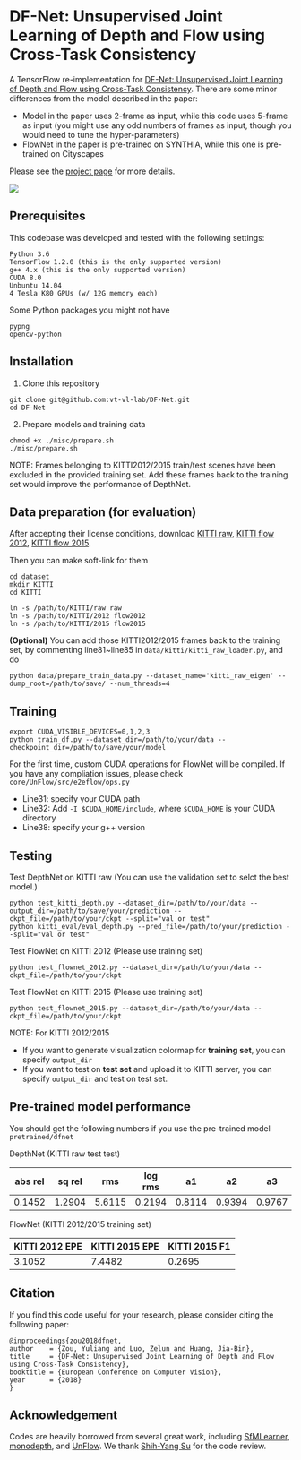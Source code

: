 # DF-Net: Unsupervised Joint Learning of Depth and Flow using Cross-Task Consistency

A TensorFlow re-implementation for [DF-Net: Unsupervised Joint Learning of Depth and Flow using Cross-Task Consistency](https://arxiv.org/abs/1809.01649). There are some minor differences from the model described in the paper:

- Model in the paper uses 2-frame as input, while this code uses 5-frame as input (you might use any odd numbers of frames as input, though you would need to tune the hyper-parameters)
- FlowNet in the paper is pre-trained on SYNTHIA, while this one is pre-trained on Cityscapes

Please see the [project page](http://yuliang.vision/DF-Net/) for more details. 

<img src="misc/zou2018dfnet.gif">


## Prerequisites
This codebase was developed and tested with the following settings:
```
Python 3.6
TensorFlow 1.2.0 (this is the only supported version)
g++ 4.x (this is the only supported version)
CUDA 8.0
Unbuntu 14.04
4 Tesla K80 GPUs (w/ 12G memory each)
```

Some Python packages you might not have
```
pypng
opencv-python
```

## Installation
1. Clone this repository
```Shell
git clone git@github.com:vt-vl-lab/DF-Net.git
cd DF-Net
```

2. Prepare models and training data
```Shell
chmod +x ./misc/prepare.sh
./misc/prepare.sh
```
NOTE: Frames belonging to KITTI2012/2015 train/test scenes have been excluded in the provided training set. Add these frames back to the training set would improve the performance of DepthNet.

## Data preparation (for evaluation)
After accepting their license conditions, download [KITTI raw](http://www.cvlibs.net/datasets/kitti/raw_data.php), [KITTI flow 2012](http://www.cvlibs.net/datasets/kitti/eval_stereo_flow.php?benchmark=flow), [KITTI flow 2015](http://www.cvlibs.net/datasets/kitti/eval_scene_flow.php?benchmark=flow).

Then you can make soft-link for them
```Shell
cd dataset
mkdir KITTI
cd KITTI

ln -s /path/to/KITTI/raw raw
ln -s /path/to/KITTI/2012 flow2012
ln -s /path/to/KITTI/2015 flow2015
```

**(Optional)** You can add those KITTI2012/2015 frames back to the training set, by commenting line81~line85 in `data/kitti/kitti_raw_loader.py`, and do
```
python data/prepare_train_data.py --dataset_name='kitti_raw_eigen' --dump_root=/path/to/save/ --num_threads=4
```

## Training
```
export CUDA_VISIBLE_DEVICES=0,1,2,3
python train_df.py --dataset_dir=/path/to/your/data --checkpoint_dir=/path/to/save/your/model
```

For the first time, custom CUDA operations for FlowNet will be compiled. If you have any compliation issues, please check `core/UnFlow/src/e2eflow/ops.py` 
- Line31: specify your CUDA path
- Line32: Add `-I $CUDA_HOME/include`, where `$CUDA_HOME` is your CUDA directory
- Line38: specify your g++ version

## Testing
Test DepthNet on KITTI raw (You can use the validation set to selct the best model.)
```
python test_kitti_depth.py --dataset_dir=/path/to/your/data --output_dir=/path/to/save/your/prediction --ckpt_file=/path/to/your/ckpt --split="val or test"
python kitti_eval/eval_depth.py --pred_file=/path/to/your/prediction --split="val or test"
```

Test FlowNet on KITTI 2012 (Please use training set)
```
python test_flownet_2012.py --dataset_dir=/path/to/your/data --ckpt_file=/path/to/your/ckpt
```

Test FlowNet on KITTI 2015 (Please use training set)
```
python test_flownet_2015.py --dataset_dir=/path/to/your/data --ckpt_file=/path/to/your/ckpt
```

NOTE: For KITTI 2012/2015
- If you want to generate visualization colormap for **training set**, you can specify `output_dir`
- If you want to test on **test set** and upload it to KITTI server, you can specify `output_dir` and test on test set.

## Pre-trained model performance
You should get the following numbers if you use the pre-trained model `pretrained/dfnet`


DepthNet (KITTI raw test test)

abs rel | sq rel | rms | log rms | a1 | a2 | a3 |
---------------|------------|------------|------------|------------|------------|------------|
0.1452 | 1.2904 | 5.6115 | 0.2194 | 0.8114 | 0.9394 | 0.9767 |


FlowNet (KITTI 2012/2015 training set)

KITTI 2012 EPE | KITTI 2015 EPE | KITTI 2015 F1 | 
---------------|----------------|---------------|
3.1052 | 7.4482 | 0.2695 |


## Citation
If you find this code useful for your research, please consider citing the following paper:

    @inproceedings{zou2018dfnet,
    author    = {Zou, Yuliang and Luo, Zelun and Huang, Jia-Bin}, 
    title     = {DF-Net: Unsupervised Joint Learning of Depth and Flow using Cross-Task Consistency}, 
    booktitle = {European Conference on Computer Vision},
    year      = {2018}
    }


## Acknowledgement
Codes are heavily borrowed from several great work, including [SfMLearner](https://github.com/tinghuiz/SfMLearner), [monodepth](https://github.com/mrharicot/monodepth), and [UnFlow](https://github.com/simonmeister/UnFlow). We thank [Shih-Yang Su](https://github.com/LemonATsu) for the code review.
